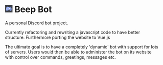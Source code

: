 # <img src="https://raw.githubusercontent.com/mikkel-ol/beepbot/master/assets/images/logo.png" alt="" width="24px" height="24px"> Beep Bot 

A personal Discord bot project. 

Currently refactoring and rewriting a javascript code to have better structure. Furthermore porting the website to Vue.js

The ultimate goal is to have a completely 'dynamic' bot with support for lots of servers. Users would then be able to administer the bot on its website with control over commands, greetings, messages etc.
